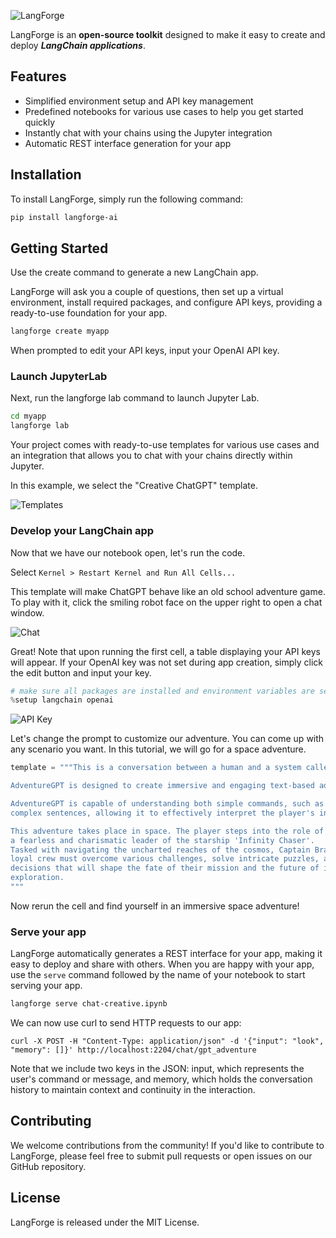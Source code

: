 ![LangForge](https://github.com/mme/langforge/raw/main/docs/img/header.png "LangForge")

LangForge is an **open-source toolkit** designed to make it easy to create and deploy **_LangChain applications_**.

## Features

- Simplified environment setup and API key management
- Predefined notebooks for various use cases to help you get started quickly
- Instantly chat with your chains using the Jupyter integration
- Automatic REST interface generation for your app

## Installation

To install LangForge, simply run the following command:

```bash
pip install langforge-ai
```

## Getting Started

Use the create command to generate a new LangChain app.

LangForge will ask you a couple of questions, then set up a virtual environment, install required packages, and configure API keys, providing a ready-to-use foundation for your app.

```bash
langforge create myapp
```

When prompted to edit your API keys, input your OpenAI API key.

### Launch JupyterLab

Next, run the langforge lab command to launch Jupyter Lab.

```bash
cd myapp
langforge lab
```

Your project comes with ready-to-use templates for various use cases and an integration that allows you to chat with your chains directly within Jupyter.

In this example, we select the "Creative ChatGPT" template.

![Templates](https://github.com/mme/langforge/raw/main/docs/img/templates.png "Templates")

### Develop your LangChain app

Now that we have our notebook open, let's run the code.

Select `Kernel > Restart Kernel and Run All Cells...`

This template will make ChatGPT behave like an old school adventure game. To play with it, click the smiling robot face on the upper right to open a chat window.

![Chat](https://github.com/mme/langforge/raw/main/docs/img/chat.png "Chat")

Great! Note that upon running the first cell, a table displaying your API keys will appear. If your OpenAI key was not set during app creation, simply click the edit button and input your key.

```python
# make sure all packages are installed and environment variables are set
%setup langchain openai
```

![API Key](https://github.com/mme/langforge/raw/main/docs/img/api-key.png "API Key")

Let's change the prompt to customize our adventure. You can come up with any scenario you want. In this tutorial, we will go for a space adventure.

```python
template = """This is a conversation between a human and a system called AdventureGPT.

AdventureGPT is designed to create immersive and engaging text-based adventure games.

AdventureGPT is capable of understanding both simple commands, such as 'look,' and more
complex sentences, allowing it to effectively interpret the player's intent.

This adventure takes place in space. The player steps into the role of Captain Bravado,
a fearless and charismatic leader of the starship 'Infinity Chaser'.
Tasked with navigating the uncharted reaches of the cosmos, Captain Bravado and their
loyal crew must overcome various challenges, solve intricate puzzles, and make critical
decisions that will shape the fate of their mission and the future of interstellar
exploration.
"""
```

Now rerun the cell and find yourself in an immersive space adventure!

### Serve your app

LangForge automatically generates a REST interface for your app, making it easy to deploy and share with others. When you are happy with your app, use the `serve` command followed by the name of your notebook to start serving your app.

```bash
langforge serve chat-creative.ipynb
```

We can now use curl to send HTTP requests to our app:

```
curl -X POST -H "Content-Type: application/json" -d '{"input": "look", "memory": []}' http://localhost:2204/chat/gpt_adventure
```

Note that we include two keys in the JSON: input, which represents the user's command or message, and memory, which holds the conversation history to maintain context and continuity in the interaction.

## Contributing

We welcome contributions from the community! If you'd like to contribute to LangForge, please feel free to submit pull requests or open issues on our GitHub repository.

## License

LangForge is released under the MIT License.
